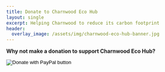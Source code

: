 ```yaml
---
title: Donate to Charnwood Eco Hub
layout: single
excerpt: Helping Charnwood to reduce its carbon footprint
header:
  overlay_image: /assets/img/charnwood-eco-hub-banner.jpg
---
```


**Why not make a donation to support Charnwood Eco Hub?**

<div style="background: none">
<form action="https://www.paypal.com/donate" method="post" target="_top">
<input type="hidden" name="hosted_button_id" value="V54MWPK2EZGPY" />
<input type="image" src="https://www.paypalobjects.com/en_GB/i/btn/btn_donate_SM.gif" border="0"
name="submit" title="Donate to Charnwood Eco Hub via PayPal" alt="Donate with PayPal button" />
</form>
</div>

